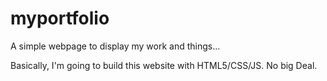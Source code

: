 # myportfolio
A simple webpage to display my work and things...

Basically, I'm going to build this website with HTML5/CSS/JS. No big Deal.
